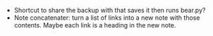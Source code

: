 * Shortcut to share the backup with that saves it then runs bear.py?
* Note concatenater: turn a list of links into a new note with those contents. Maybe each link is a heading in the new note.
